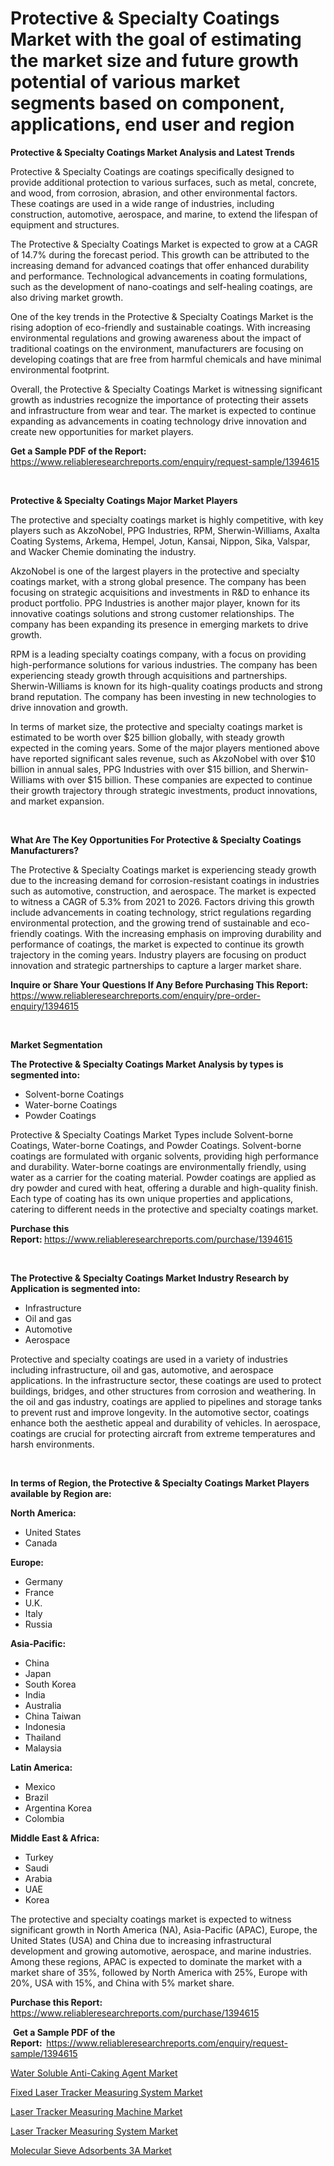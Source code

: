 <p><h1>Protective & Specialty Coatings Market with the goal of estimating the market size and future growth potential of various market segments based on component, applications, end user and region</h1></p><p><strong>Protective & Specialty Coatings Market Analysis and Latest Trends</strong></p>
<p><p>Protective & Specialty Coatings are coatings specifically designed to provide additional protection to various surfaces, such as metal, concrete, and wood, from corrosion, abrasion, and other environmental factors. These coatings are used in a wide range of industries, including construction, automotive, aerospace, and marine, to extend the lifespan of equipment and structures.</p><p>The Protective & Specialty Coatings Market is expected to grow at a CAGR of 14.7% during the forecast period. This growth can be attributed to the increasing demand for advanced coatings that offer enhanced durability and performance. Technological advancements in coating formulations, such as the development of nano-coatings and self-healing coatings, are also driving market growth.</p><p>One of the key trends in the Protective & Specialty Coatings Market is the rising adoption of eco-friendly and sustainable coatings. With increasing environmental regulations and growing awareness about the impact of traditional coatings on the environment, manufacturers are focusing on developing coatings that are free from harmful chemicals and have minimal environmental footprint.</p><p>Overall, the Protective & Specialty Coatings Market is witnessing significant growth as industries recognize the importance of protecting their assets and infrastructure from wear and tear. The market is expected to continue expanding as advancements in coating technology drive innovation and create new opportunities for market players.</p></p>
<p><strong>Get a Sample PDF of the Report:&nbsp;</strong> <a href="https://www.reliableresearchreports.com/enquiry/request-sample/1394615">https://www.reliableresearchreports.com/enquiry/request-sample/1394615</a></p>
<p>&nbsp;</p>
<p><strong>Protective & Specialty Coatings Major Market Players</strong></p>
<p><p>The protective and specialty coatings market is highly competitive, with key players such as AkzoNobel, PPG Industries, RPM, Sherwin-Williams, Axalta Coating Systems, Arkema, Hempel, Jotun, Kansai, Nippon, Sika, Valspar, and Wacker Chemie dominating the industry.</p><p>AkzoNobel is one of the largest players in the protective and specialty coatings market, with a strong global presence. The company has been focusing on strategic acquisitions and investments in R&D to enhance its product portfolio. PPG Industries is another major player, known for its innovative coatings solutions and strong customer relationships. The company has been expanding its presence in emerging markets to drive growth.</p><p>RPM is a leading specialty coatings company, with a focus on providing high-performance solutions for various industries. The company has been experiencing steady growth through acquisitions and partnerships. Sherwin-Williams is known for its high-quality coatings products and strong brand reputation. The company has been investing in new technologies to drive innovation and growth.</p><p>In terms of market size, the protective and specialty coatings market is estimated to be worth over $25 billion globally, with steady growth expected in the coming years. Some of the major players mentioned above have reported significant sales revenue, such as AkzoNobel with over $10 billion in annual sales, PPG Industries with over $15 billion, and Sherwin-Williams with over $15 billion. These companies are expected to continue their growth trajectory through strategic investments, product innovations, and market expansion.</p></p>
<p>&nbsp;</p>
<p><strong>What Are The Key Opportunities For Protective & Specialty Coatings Manufacturers?</strong></p>
<p><p>The Protective & Specialty Coatings market is experiencing steady growth due to the increasing demand for corrosion-resistant coatings in industries such as automotive, construction, and aerospace. The market is expected to witness a CAGR of 5.3% from 2021 to 2026. Factors driving this growth include advancements in coating technology, strict regulations regarding environmental protection, and the growing trend of sustainable and eco-friendly coatings. With the increasing emphasis on improving durability and performance of coatings, the market is expected to continue its growth trajectory in the coming years. Industry players are focusing on product innovation and strategic partnerships to capture a larger market share.</p></p>
<p><strong>Inquire or Share Your Questions If Any Before Purchasing This Report:</strong> <a href="https://www.reliableresearchreports.com/enquiry/pre-order-enquiry/1394615">https://www.reliableresearchreports.com/enquiry/pre-order-enquiry/1394615</a></p>
<p>&nbsp;</p>
<p><strong>Market Segmentation</strong></p>
<p><strong>The Protective & Specialty Coatings Market Analysis by types is segmented into:</strong></p>
<p><ul><li>Solvent-borne Coatings</li><li>Water-borne Coatings</li><li>Powder Coatings</li></ul></p>
<p><p>Protective & Specialty Coatings Market Types include Solvent-borne Coatings, Water-borne Coatings, and Powder Coatings. Solvent-borne coatings are formulated with organic solvents, providing high performance and durability. Water-borne coatings are environmentally friendly, using water as a carrier for the coating material. Powder coatings are applied as dry powder and cured with heat, offering a durable and high-quality finish. Each type of coating has its own unique properties and applications, catering to different needs in the protective and specialty coatings market.</p></p>
<p><strong>Purchase this Report:&nbsp;</strong><a href="https://www.reliableresearchreports.com/purchase/1394615">https://www.reliableresearchreports.com/purchase/1394615</a></p>
<p>&nbsp;</p>
<p><strong>The Protective & Specialty Coatings Market Industry Research by Application is segmented into:</strong></p>
<p><ul><li>Infrastructure</li><li>Oil and gas</li><li>Automotive</li><li>Aerospace</li></ul></p>
<p><p>Protective and specialty coatings are used in a variety of industries including infrastructure, oil and gas, automotive, and aerospace applications. In the infrastructure sector, these coatings are used to protect buildings, bridges, and other structures from corrosion and weathering. In the oil and gas industry, coatings are applied to pipelines and storage tanks to prevent rust and improve longevity. In the automotive sector, coatings enhance both the aesthetic appeal and durability of vehicles. In aerospace, coatings are crucial for protecting aircraft from extreme temperatures and harsh environments.</p></p>
<p>&nbsp;</p>
<p><strong>In terms of Region, the Protective & Specialty Coatings Market Players available by Region are:</strong></p>
<p>
    <p> <strong> North America: </strong>
        <ul>
            <li>United States</li>
            <li>Canada</li>
        </ul>
        </p> 
    <p> <strong> Europe: </strong>
        <ul>
            <li>Germany</li>
            <li>France</li>
            <li>U.K.</li>
            <li>Italy</li>
            <li>Russia</li>
        </ul>
        </p> 
    <p> <strong> Asia-Pacific: </strong>
        <ul>
            <li>China</li>
            <li>Japan</li>
            <li>South Korea</li>
            <li>India</li>
            <li>Australia</li>
            <li>China Taiwan</li>
            <li>Indonesia</li>
            <li>Thailand</li>
            <li>Malaysia</li>
        </ul>
        </p> 
    <p> <strong> Latin America: </strong>
        <ul>
            <li>Mexico</li>
            <li>Brazil</li>
            <li>Argentina Korea</li>
            <li>Colombia</li>
        </ul>
        </p> 
    <p> <strong> Middle East & Africa: </strong>
        <ul>
            <li>Turkey</li>
            <li>Saudi</li>
            <li>Arabia</li>
            <li>UAE</li>
            <li>Korea</li>
        </ul>
    </p>
    </p>
<p><p>The protective and specialty coatings market is expected to witness significant growth in North America (NA), Asia-Pacific (APAC), Europe, the United States (USA) and China due to increasing infrastructural development and growing automotive, aerospace, and marine industries. Among these regions, APAC is expected to dominate the market with a market share of 35%, followed by North America with 25%, Europe with 20%, USA with 15%, and China with 5% market share.</p></p>
<p><strong>Purchase this Report: </strong><a href="https://www.reliableresearchreports.com/purchase/1394615">https://www.reliableresearchreports.com/purchase/1394615</a></p>
<p>&nbsp;<strong>Get a Sample PDF of the Report:&nbsp;&nbsp;</strong><a href="https://www.reliableresearchreports.com/enquiry/request-sample/1394615">https://www.reliableresearchreports.com/enquiry/request-sample/1394615</a></p>
<p><strong></strong></p>
<p><p><a href="https://github.com/pgtimber/Market-Research-Report-List-1/blob/main/water-soluble-anti-caking-agent-market.md">Water Soluble Anti-Caking Agent Market</a></p><p><a href="https://medium.com/@karleeprice2004/fixed-laser-tracker-measuring-system-market-comprehensive-assessment-by-type-application-and-73ac5e657812">Fixed Laser Tracker Measuring System Market</a></p><p><a href="https://medium.com/@karleeprice2004/laser-tracker-measuring-machine-market-size-cagr-trends-2024-2030-609d1481ec67">Laser Tracker Measuring Machine Market</a></p><p><a href="https://medium.com/@karleeprice2004/laser-tracker-measuring-system-market-size-cagr-trends-2024-2030-f2afc5ee1b6f">Laser Tracker Measuring System Market</a></p><p><a href="https://github.com/lataunyatinikmelvin59ilbd0dv/Market-Research-Report-List-1/blob/main/molecular-sieve-adsorbents-3a-market.md">Molecular Sieve Adsorbents 3A Market</a></p></p>